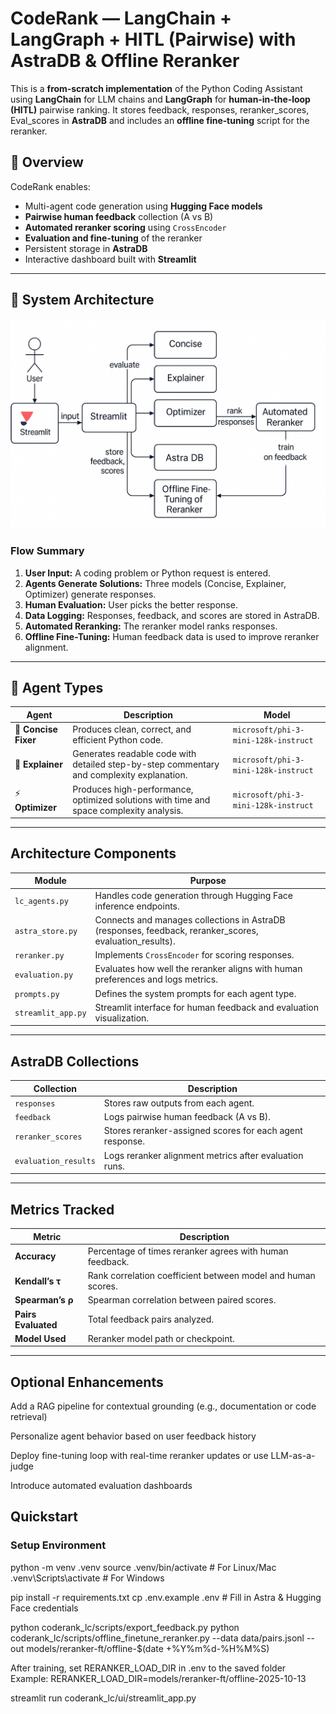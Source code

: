 # CodeRank — LangChain + LangGraph + HITL (Pairwise) with AstraDB & Offline Reranker

This is a **from‑scratch implementation** of the Python Coding Assistant using **LangChain** for LLM chains and **LangGraph** for **human‑in‑the‑loop (HITL)** pairwise ranking. It stores feedback, responses, reranker_scores, Eval_scores in **AstraDB** and includes an **offline fine‑tuning** script for the reranker.

## 🚀 Overview

CodeRank enables:
- Multi-agent code generation using **Hugging Face models**
- **Pairwise human feedback** collection (A vs B)
- **Automated reranker scoring** using `CrossEncoder`
- **Evaluation and fine-tuning** of the reranker
- Persistent storage in **AstraDB**
- Interactive dashboard built with **Streamlit**

---

## 🧩 System Architecture

![System Architecture](System_Architecture.png)



### Flow Summary
1. **User Input:** A coding problem or Python request is entered.
2. **Agents Generate Solutions:** Three models (Concise, Explainer, Optimizer) generate responses.
3. **Human Evaluation:** User picks the better response.
4. **Data Logging:** Responses, feedback, and scores are stored in AstraDB.
5. **Automated Reranking:** The reranker model ranks responses.
6. **Offline Fine-Tuning:** Human feedback data is used to improve reranker alignment.

---

## 🧠 Agent Types

| Agent | Description | Model |
|--------|-------------|--------|
| 🩵 **Concise Fixer** | Produces clean, correct, and efficient Python code. | `microsoft/phi-3-mini-128k-instruct` |
| 🧾 **Explainer** | Generates readable code with detailed step-by-step commentary and complexity explanation. | `microsoft/phi-3-mini-128k-instruct` |
| ⚡ **Optimizer** | Produces high-performance, optimized solutions with time and space complexity analysis. | `microsoft/phi-3-mini-128k-instruct` |

---

##  Architecture Components

| Module | Purpose |
|--------|----------|
| `lc_agents.py` | Handles code generation through Hugging Face inference endpoints. |
| `astra_store.py` | Connects and manages collections in AstraDB (responses, feedback, reranker_scores, evaluation_results). |
| `reranker.py` | Implements `CrossEncoder` for scoring responses. |
| `evaluation.py` | Evaluates how well the reranker aligns with human preferences and logs metrics. |
| `prompts.py` | Defines the system prompts for each agent type. |
| `streamlit_app.py` | Streamlit interface for human feedback and evaluation visualization. |

---

## AstraDB Collections

| Collection | Description |
|-------------|-------------|
| `responses` | Stores raw outputs from each agent. |
| `feedback` | Logs pairwise human feedback (A vs B). |
| `reranker_scores` | Stores reranker-assigned scores for each agent response. |
| `evaluation_results` | Logs reranker alignment metrics after evaluation runs. |

---

## Metrics Tracked

| Metric | Description |
|---------|--------------|
| **Accuracy** | Percentage of times reranker agrees with human feedback. |
| **Kendall’s τ** | Rank correlation coefficient between model and human scores. |
| **Spearman’s ρ** | Spearman correlation between paired scores. |
| **Pairs Evaluated** | Total feedback pairs analyzed. |
| **Model Used** | Reranker model path or checkpoint. |

---

## Optional Enhancements

Add a RAG pipeline for contextual grounding (e.g., documentation or code retrieval)

Personalize agent behavior based on user feedback history

Deploy fine-tuning loop with real-time reranker updates or use LLM-as-a-judge

Introduce automated evaluation dashboards

## Quickstart

### Setup Environment

python -m venv .venv
source .venv/bin/activate   # For Linux/Mac
.venv\Scripts\activate      # For Windows

pip install -r requirements.txt
cp .env.example .env        # Fill in Astra & Hugging Face credentials

python coderank_lc/scripts/export_feedback.py
python coderank_lc/scripts/offline_finetune_reranker.py --data data/pairs.jsonl --out models/reranker-ft/offline-$(date +%Y%m%d-%H%M%S)

 After training, set RERANKER_LOAD_DIR in .env to the saved folder
 Example:
 RERANKER_LOAD_DIR=models/reranker-ft/offline-2025-10-13

streamlit run coderank_lc/ui/streamlit_app.py


